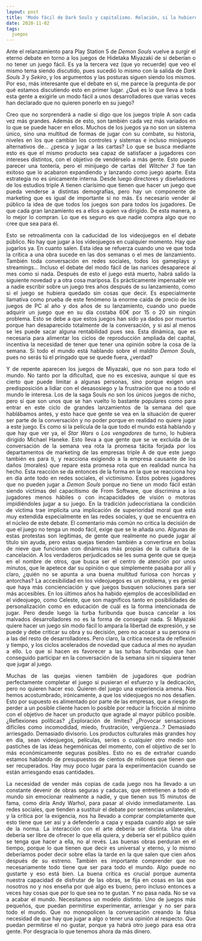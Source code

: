 ```yaml
---
layout: post
title: 'Modo fácil de Dark Souls y capitalismo. Relación, si la hubiere.'
date: 2020-11-02
tags:
  juegos
---
```

<p style='text-align: justify;'>Ante el relanzamiento para Play Station 5 de <i>Demon Souls</i> vuelve a surgir el eterno debate en torno a los juegos de Hidetaka Miyazaki de si deberían o no tener un juego fácil. Es ya la tercera vez (que yo recuerde) que veo el mismo tema siendo discutido, pues sucedió lo mismo con la salida de <i>Dark Souls 3</i> y <i>Sekiro</i>, y los argumentos y las posturas siguen siendo los mismos. Por eso, más interesante que el debate en sí, me parece la pregunta de por qué estamos discutiendo esto en primer lugar. ¿Qué es lo que lleva a toda esta gente a exigirle un modo fácil a unos desarrolladores que varias veces han declarado que no quieren ponerlo en su juego?</p>

<p style='text-align: justify;'>Creo que no sorprenderá a nadie si digo que los juegos triple A son cada vez más grandes. Además de esto, son también cada vez más variados en lo que se puede hacer en ellos. Muchos de los juegos ya no son un sistema único, sino una multitud de formas de jugar con su combate, su historia, niveles en los que cambian los controles y sistemas e incluso minijuegos alternativos de... ¿pesca y jugar a las cartas? Lo que se busca mediante esto es que el mismo producto sea capaz de satisfacer a jugadores con intereses distintos, con el objetivo de vendérselo a más gente. Esto puede parecer una tontería, pero el minijuego de cartas del <i>Witcher 3</i> fue tan exitoso que lo acabaron expandiendo y lanzando como juego aparte. Esta estrategia no es únicamente interna. Desde luego directores y diseñadores de los estudios triple A tienen clarísimo que tienen que hacer un juego que pueda venderse a distintas demografías, pero hay un componente de marketing que es igual de importante si no más. Es necesario vender al público la idea de que todos los juegos son para todos los jugadores. De que cada gran lanzamiento es a ellos a quien va dirigido. De esta manera, a lo mejor lo compran. Lo que es seguro es que nadie compra algo que no cree que sea para él.</p>

<p style='text-align: justify;'>Esto se retroalimenta con la caducidad de los videojuegos en el debate público. No hay que jugar a los videojuegos en cualquier momento. Hay que jugarlos ya. En cuanto salen. Esta idea se refuerza cuando uno ve que toda la crítica a una obra sucede en las dos semanas o el mes de lanzamiento. También toda conversación en redes sociales, todos los gameplays y streamings… Incluso el debate del modo fácil de las narices desaparece al mes como si nada. Después de esto el juego está muerto, habrá salido la siguiente novedad y a otra cosa mariposa. Es prácticamente impensable ver a nadie escribir sobre un juego tres años después de su lanzamiento, como si el juego se hubiera quedado sin cosas que decir. Es especialmente llamativa como prueba de este fenómeno la enorme caída de precio de los juegos de PC al año y dos años de su lanzamiento, cuando uno puede adquirir un juego que en su día costaba 60€ por 15 o 20 sin ningún problema. Esto se debe a que estos juegos han sido ya dados por muertos porque han desaparecido totalmente de la conversación, y si así al menos se les puede sacar alguna rentabilidad pues sea. Esta dinámica, que es necesaria para alimentar los ciclos de reproducción ampliada del capital, incentiva la necesidad de tener que tener una opinión sobre la cosa de la semana. Si todo el mundo está hablando sobre el maldito <i>Demon Souls</i>, pues no serás tú el pringado que se quede fuera, ¿verdad?</p>

<p style='text-align: justify;'>Y de repente aparecen los juegos de Miyazaki, que no son para todo el mundo. No tanto por la dificultad, que no es excesiva, aunque sí que es cierto que puede limitar a algunas personas, sino porque exigen una predisposición a lidiar con el desasosiego y la frustración que no a todo el mundo le interesa. Los de la saga Souls no son los únicos juegos de nicho, pero sí que son unos que se han vuelto lo bastante populares como para entrar en este ciclo de grandes lanzamientos de la semana del que hablábamos antes, y esto hace que gente se vea en la situación de querer ser parte de la conversación y no poder porque en realidad no quiere jugar a este juego. Es como si la película de la que todo el mundo está hablando y que hay que ver ya, el <i>Star Wars</i> o <i>Los vengadores</i> de turno, lo hubiera dirigido Michael Haneke. Esto lleva a que gente que se ve excluida de la conversación de la semana vea rota la promesa tácita forjada por los departamentos de marketing de las empresas triple A de que este juego también es para ti, y reacciona exigiendo a la empresa causante de los daños (morales) que repare esta promesa rota que en realidad nunca ha hecho. Esta reacción se da entonces de la forma en la que se reacciona hoy en día ante todo en redes sociales, el victimismo. Estos pobres jugadores que no pueden jugar a <i>Demon Souls</i> porque no tiene un modo fácil están siendo víctimas del capacitismo de From Software, que discrimina a los jugadores menos hábiles o con incapacidades de visión o motoras impidiéndoles jugar a su juego. En la tradición judeocristiana la condición de víctima trae implícita una implicación de superioridad moral que está muy extendida especialmente en las redes sociales, y que se encuentra en el núcleo de este debate. El comentario más común no critica la decisión de que el juego no tenga un modo fácil, exige que se le añada uno. Algunas de estas protestas son legítimas, de gente que realmente no puede jugar al título sin ayuda, pero estas quejas tienden también a convertirse en bolas de nieve que funcionan con dinámicas más propias de la cultura de la cancelación. A los verdaderos perjudicados se les suma gente que se queja en el nombre de otros, que busca ser el centro de atención por unos minutos, que le apetece dar su opinión o que simplemente pasaba por allí y claro, ¿quién no se apunta a una buena multitud furiosa con horcas y antorchas? La accesibilidad en los videojuegos es un problema, y es genial que haya más concienciación y que juegos busquen soluciones para ser más accesibles. En los últimos años ha habido ejemplos de accesibilidad en el videojuego, como Celeste, que son magníficos tanto en posibilidades de personalización como en educación de cuál es la forma intencionada de jugar. Pero desde luego la turba furibunda que busca cancelar a los malvados desarrolladores no es la forma de conseguir nada. Si Miyazaki quiere hacer un juego sin modo fácil lo ampara la libertad de expresión, y se puede y debe criticar su obra y su decisión, pero no acosar a su persona ni a las del resto de desarrolladores. Pero claro, la crítica necesita de reflexión y tiempo, y los ciclos acelerados de novedad que caduca al mes no ayudan a ello. Lo que sí hacen es favorecer a las turbas furibundas que han conseguido participar en la conversación de la semana sin ni siquiera tener que jugar al juego.</p>

<p style='text-align: justify;'>Muchas de las quejas vienen también de jugadores que podrían perfectamente completar el juego si pusieran el esfuerzo y la dedicación, pero no quieren hacer eso. Quieren del juego una experiencia amena. Nos hemos acostumbrado, irónicamente, a que los videojuegos no nos desafíen. Esto por supuesto es alimentado por parte de las empresas, que a riesgo de perder a un posible cliente hacen lo posible por reducir la fricción al mínimo con el objetivo de hacer un producto que agrade al mayor público posible. ¿Reflexiones políticas? ¿Exploración de límites? ¿Provocar sensaciones difíciles como incomodidad, miedo, frustración, vergüenza…? Demasiado arriesgado. Demasiado divisorio. Los productos culturales más grandes hoy en día, sean videojuegos, películas, series o cualquier otro medio son pastiches de las ideas hegemónicas del momento, con el objetivo de ser lo más económicamente seguras posibles. Esto no es de extrañar cuando estamos hablando de presupuestos de cientos de millones que tienen que ser recuperados. Hay muy poco lugar para la experimentación cuando se están arriesgando esas cantidades.</p>

<p style='text-align: justify;'>La necesidad de vender más copias de cada juego nos ha llevado a un constante devenir de obras seguras y caducas, que entretienen a todo el mundo sin emocionar realmente a nadie, y que tienen sus 15 minutos de fama, como diría Andy Warhol, para pasar al olvido inmediatamente. Las redes sociales, que tienden a sustituir el debate por sentencias unilaterales, y la crítica por la exigencia, nos ha llevado a comprar completamente que esto tiene que ser así y a defenderlo a capa y espada cuando algo se sale de la norma. La interacción con el arte debería ser distinta. Una obra debería ser libre de ofrecer lo que ella quiera, y debería ser el público quién se tenga que hacer a ella, no al revés. Las buenas obras perduran en el tiempo, porque lo que tienen que decir es universal y eterno, y lo mismo deberíamos poder decir sobre ellas la tarde en la que salen que cien años después de su estreno. También es importante comprender que no necesariamente todo tiene que ser para todo el mundo. Algo puede no gustarte y eso está bien. La buena crítica es crucial porque aumenta nuestra capacidad de disfrutar de las obras, se fija en cosas en las que nosotros no y nos enseña por qué algo es bueno, pero incluso entonces a veces hay cosas que por lo que sea no te gustan. Y no pasa nada. No se va a acabar el mundo. Necesitamos un modelo distinto. Uno de juegos más pequeños, que puedan permitirse experimentar, arriesgar y no ser para todo el mundo. Que no monopolicen la conversación creando la falsa necesidad de que hay que jugar a algo o tener una opinión al respecto. Que puedan permitirse el no gustar, porque ya habrá otro juego para esa otra gente. Por desgracia lo que tenemos ahora da más dinero.</p>
